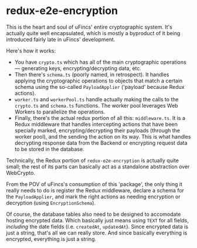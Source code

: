 # redux-e2e-encryption

This is the heart and soul of uFincs' entire cryptographic system. It's actually quite well encapsulated, which is mostly a byproduct of it being introduced fairly late in uFincs' development.

Here's how it works:

-   You have `crypto.ts` which has all of the main cryptographic operations — generating keys, encrypting/decrypting data, etc.
-   Then there's `schema.ts` (poorly named, in retrospect). It handles applying the cryptographic operations to objects that match a certain schema using the so-called `PayloadApplier` ('payload' because Redux actions).
-   `worker.ts` and `workerPool.ts` handle actually making the calls to the `crypto.ts` and `schema.ts` functions. The worker pool leverages Web Workers to parallelize the operations.
-   Finally, there's the actual redux portion of all this: `middleware.ts`. It is a Redux middleware that handles intercepting actions that have been specially marked, encrypting/decrypting their payloads (through the worker pool), and the sending the action on its way. This is what handles decrypting response data from the Backend or encrypting request data to be stored in the database.

Technically, the Redux portion of `redux-e2e-encryption` is actually quite small; the rest of its parts can basically act as a standalone abstraction over WebCrypto.

From the POV of uFincs's consumption of this 'package', the only thing it really needs to do is register the Redux middleware, declare a schema for the `PayloadApplier`, and mark the right actions as needing encryption or decryption (using `EncryptionSchema`).

Of course, the database tables also need to be designed to accomodate hosting encrypted data. Which basically just means using `TEXT` for all fields, _including_ the date fields (i.e. `createdAt`, `updatedAt`). Since encrypted data is just a string, that's all we can really store. And since basically everything is encrypted, everything is just a string.
